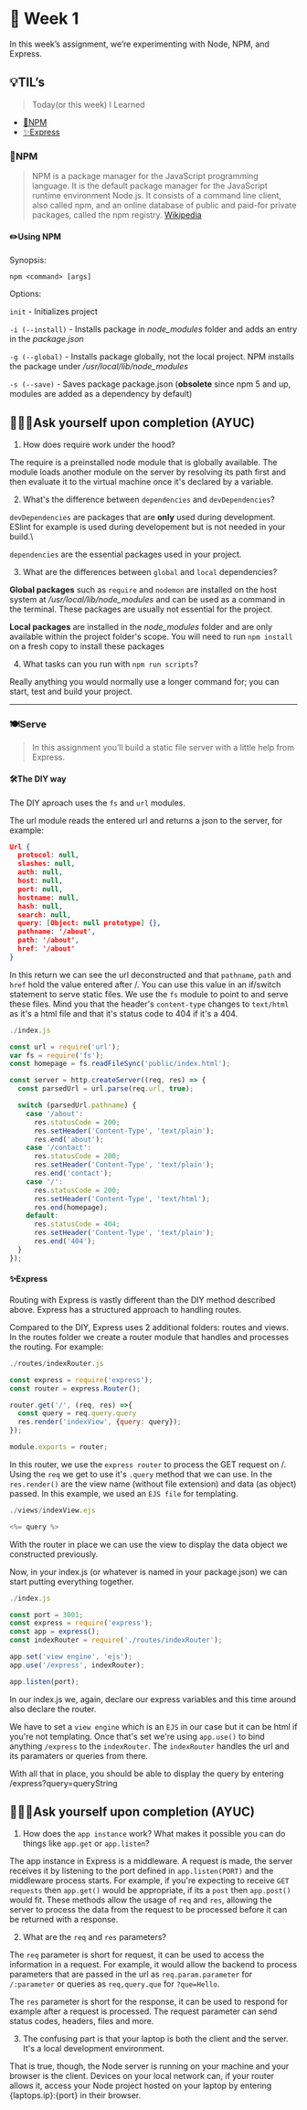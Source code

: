 # 📝 Week 1
In this week’s assignment, we’re experimenting with Node, NPM, and Express.

## 💡TIL’s 
>Today(or this week) I Learned

*   [🤖NPM](#🤖NPM)
*   [✨Express](#✨Express)

### 🤖NPM 
>NPM is a package manager for the JavaScript programming language. It is the default package manager for the JavaScript runtime environment Node.js. It consists of a command line client, also called npm, and an online database of public and paid-for private packages, called the npm registry. [Wikipedia](https://en.wikipedia.org/wiki/Npm_(software))

#### ✏️Using NPM 

Synopsis:

```console
npm <command> [args]
```

Options:

`init` - Initializes project

`-i (--install)` - Installs package in *node_modules* folder and adds an entry in the _package.json_

`-g (--global)` - Installs package globally, not the local project. NPM installs the package under _/usr/local/lib/node_modules_

`-s (--save)` - Saves package package.json (**obsolete** since npm 5 and up, modules are added as a dependency by default)


## 👨🏻‍🎓Ask yourself upon completion (AYUC)

1. How does require work under the hood?
  
The require is a preinstalled node module that is globally available. The module loads another module on the server by resolving its path first and then evaluate it to the virtual machine once it's declared by a variable. 

2. What's the difference between `dependencies` and `devDependencies`?

`devDependencies` are packages that are **only** used during development. ESlint for example is used during developement but is not needed in your build.\

`dependencies` are the essential packages used in your project.

3. What are the differences between `global` and `local` dependencies?

**Global packages** such as `require` and `nodemon` are installed on the host system at _/usr/local/lib/node_modules_ and can be used as a command in the terminal. These packages are usually not essential for the project.

**Local packages** are installed in the _node_modules_ folder and are only available within the project folder's scope. You will need to run `npm install` on a fresh copy to install these packages

4. What tasks can you run with `npm run scripts`?

Really anything you would normally use a longer command for; you can start, test and build your project.

---
### 🍽Serve
>In this assignment you’ll build a static file server with a little help from Express.

#### 🛠The DIY way 
The DIY aproach uses the `fs` and `url` modules.

The url module reads the entered url and returns a json to the server, for example:
```json
Url {
  protocol: null,
  slashes: null,
  auth: null,
  host: null,
  port: null,
  hostname: null,
  hash: null,
  search: null,
  query: [Object: null prototype] {},
  pathname: '/about',
  path: '/about',
  href: '/about'
}
```
In this return we can see the url deconstructed and that `pathname`, `path` and `href` hold the value entered after /. You can use this value in an if/switch statement to serve static files. We use the `fs` module to point to and serve these files. Mind you that the header's `content-type` changes to `text/html` as it's a html file and that it's status code to 404 if it's a 404.

```js
./index.js

const url = require('url');
var fs = require('fs');
const homepage = fs.readFileSync('public/index.html');

const server = http.createServer((req, res) => {
  const parsedUrl = url.parse(req.url, true);

  switch (parsedUrl.pathname) {
    case '/about':
      res.statusCode = 200;
      res.setHeader('Content-Type', 'text/plain');
      res.end('about');
    case '/contact':
      res.statusCode = 200;
      res.setHeader('Content-Type', 'text/plain');
      res.end('contact');
    case '/':
      res.statusCode = 200;
      res.setHeader('Content-Type', 'text/html');
      res.end(homepage);
    default:
      res.statusCode = 404;
      res.setHeader('Content-Type', 'text/plain');
      res.end('404');
  }
});
```

#### ✨Express
Routing with Express is vastly different than the DIY method described above. Express has a structured approach to handling routes.

Compared to the DIY, Express uses 2 additional folders: routes and views. In the routes folder we create a router module that handles and processes the routing. For example:

```js
./routes/indexRouter.js

const express = require('express');
const router = express.Router();

router.get('/', (req, res) =>{
  const query = req.query.query
  res.render('indexView', {query: query});
});

module.exports = router;
```
In this router, we use the `express router` to process the GET request on /. Using the `req` we get to use it's `.query` method that we can use. In the `res.render()` are the view name (without file extension) and data (as object) passed. In this example, we used an `EJS file` for templating.

```js
./views/indexView.ejs

<%= query %>
```

With the router in place we can use the view to display the data object we constructed previously.

Now, in your index.js (or whatever is named in your package.json) we can start putting everything together. 

```js
./index.js

const port = 3001;
const express = require('express');
const app = express();
const indexRouter = require('./routes/indexRouter');

app.set('view engine', 'ejs');
app.use('/express', indexRouter);

app.listen(port);
```
In our index.js we, again, declare our express variables and this time around also declare the router. 

We have to set a `view engine` which is an `EJS` in our case but it can be html if you're not templating. Once that's set we're using `app.use()` to bind anything `/express` to the `indexRouter`. The `indexRouter` handles the url and its paramaters or queries from there.

With all that in place, you should be able to display the query by entering /express?query=queryString

## 👨🏻‍🎓Ask yourself upon completion (AYUC)

1. How does the `app instance` work? What makes it possible you can do things like `app.get` or `app.listen`?

The app instance in Express is a middleware. A request is made, the server receives it by listening to the port defined in `app.listen(PORT)` and the middleware process starts. For example, if you're expecting to receive `GET requests` then `app.get()` would be appropriate, if its a `post` then `app.post()` would fit. These methods allow the usage of `req` and `res`, allowing the server to process the data from the request to be processed before it can be returned with a response.

2. What are the `req` and `res` parameters?

The `req` parameter is short for request, it can be used to access the information in a request. For example, it would allow the backend to process parameters that are passed in the url as `req.param.parameter` for `/:parameter` or queries as `req,query.que` for `?que=Hello`.

The `res` parameter is short for the response, it can be used to respond for example after a request is processed. The request parameter can send status codes, headers, files and more.

3. The confusing part is that your laptop is both the client and the server. It's a local development environment.

That is true, though, the Node server is running on your machine and your browser is the client. Devices on your local network can, if your router allows it, access your Node project hosted on your laptop by entering {laptops.ip}:{port} in their browser.